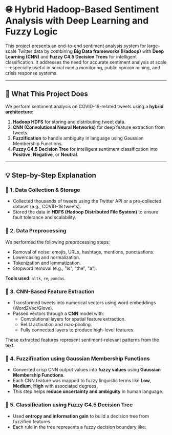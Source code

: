 # 🌐 Hybrid Hadoop-Based Sentiment Analysis with Deep Learning and Fuzzy Logic

This project presents an end-to-end sentiment analysis system for large-scale Twitter data by combining **Big Data frameworks (Hadoop)** with **Deep Learning (CNN)** and **Fuzzy C4.5 Decision Trees** for intelligent classification. It addresses the need for accurate sentiment analysis at scale—especially useful in social media monitoring, public opinion mining, and crisis response systems.

---

## 🚀 What This Project Does

We perform sentiment analysis on COVID-19-related tweets using a **hybrid architecture**:

1. **Hadoop HDFS** for storing and distributing tweet data.
2. **CNN (Convolutional Neural Networks)** for deep feature extraction from tweets.
3. **Fuzzification** to handle ambiguity in language using Gaussian Membership Functions.
4. **Fuzzy C4.5 Decision Tree** for intelligent sentiment classification into **Positive**, **Negative**, or **Neutral**.

---

## 💡 Step-by-Step Explanation

### 🔹 1. Data Collection & Storage
- Collected thousands of tweets using the Twitter API or a pre-collected dataset (e.g., COVID-19 tweets).
- Stored the data in **HDFS (Hadoop Distributed File System)** to ensure fault tolerance and scalability.

### 🔹 2. Data Preprocessing
We performed the following preprocessing steps:
- Removal of noise: emojis, URLs, hashtags, mentions, punctuations.
- Lowercasing and normalization.
- Tokenization and lemmatization.
- Stopword removal (e.g., "is", "the", "a").

**Tools used**: `nltk`, `re`, `pandas`.

### 🔹 3. CNN-Based Feature Extraction
- Transformed tweets into numerical vectors using word embeddings (Word2Vec/Glove).
- Passed vectors through a **CNN** model with:
  - Convolutional layers for spatial feature extraction.
  - ReLU activation and max-pooling.
  - Fully connected layers to produce high-level features.

These extracted features represent sentiment-relevant patterns from the text.

### 🔹 4. Fuzzification using Gaussian Membership Functions
- Converted crisp CNN output values into **fuzzy values** using **Gaussian Membership Functions**.
- Each CNN feature was mapped to fuzzy linguistic terms like **Low**, **Medium**, **High** with associated degrees.
- This step helps **reduce uncertainty and ambiguity** in human language.

### 🔹 5. Classification using Fuzzy C4.5 Decision Tree
- Used **entropy and information gain** to build a decision tree from fuzzified features.
- Each rule in the tree represents a fuzzy decision boundary like:
